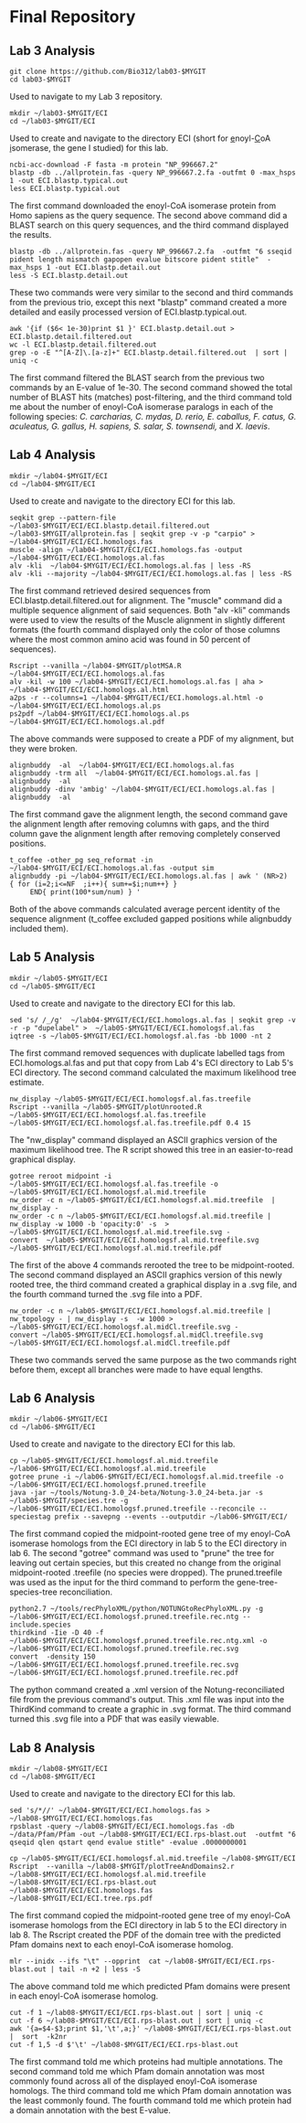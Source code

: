 # Final Repository
## Lab 3 Analysis
```
git clone https://github.com/Bio312/lab03-$MYGIT
cd lab03-$MYGIT
```
Used to navigate to my Lab 3 repository.
```
mkdir ~/lab03-$MYGIT/ECI
cd ~/lab03-$MYGIT/ECI
```
Used to create and navigate to the directory ECI (short for <ins>e</ins>noyl-<ins>C</ins>oA <ins>i</ins>somerase, the gene I studied) for this lab.
```
ncbi-acc-download -F fasta -m protein "NP_996667.2"
blastp -db ../allprotein.fas -query NP_996667.2.fa -outfmt 0 -max_hsps 1 -out ECI.blastp.typical.out
less ECI.blastp.typical.out
```
The first command downloaded the enoyl-CoA isomerase protein from Homo sapiens as the query sequence. The second above command did a BLAST search on this query sequences, and the third command displayed the results.
```
blastp -db ../allprotein.fas -query NP_996667.2.fa  -outfmt "6 sseqid pident length mismatch gapopen evalue bitscore pident stitle"  -max_hsps 1 -out ECI.blastp.detail.out
less -S ECI.blastp.detail.out
```
These two commands were very similar to the second and third commands from the previous trio, except this next "blastp" command created a more detailed and easily processed version of ECI.blastp.typical.out.
```
awk '{if ($6< 1e-30)print $1 }' ECI.blastp.detail.out > ECI.blastp.detail.filtered.out
wc -l ECI.blastp.detail.filtered.out
grep -o -E "^[A-Z]\.[a-z]+" ECI.blastp.detail.filtered.out  | sort | uniq -c
```
The first command filtered the BLAST search from the previous two commands by an E-value of 1e-30. The second command showed the total number of BLAST hits (matches) post-filtering, and the third command told me about the number of enoyl-CoA isomerase paralogs in each of the following species: _C. carcharias, C. mydas, D. rerio, E. caballus, F. catus, G. aculeatus, G. gallus, H. sapiens, S. salar, S. townsendi,_ and _X. laevis_.
## Lab 4 Analysis
```
mkdir ~/lab04-$MYGIT/ECI
cd ~/lab04-$MYGIT/ECI
```
Used to create and navigate to the directory ECI for this lab.
```
seqkit grep --pattern-file ~/lab03-$MYGIT/ECI/ECI.blastp.detail.filtered.out ~/lab03-$MYGIT/allprotein.fas | seqkit grep -v -p "carpio" > ~/lab04-$MYGIT/ECI/ECI.homologs.fas
muscle -align ~/lab04-$MYGIT/ECI/ECI.homologs.fas -output ~/lab04-$MYGIT/ECI/ECI.homologs.al.fas
alv -kli  ~/lab04-$MYGIT/ECI/ECI.homologs.al.fas | less -RS
alv -kli --majority ~/lab04-$MYGIT/ECI/ECI.homologs.al.fas | less -RS
```
The first command retrieved desired sequences from ECI.blastp.detail.filtered.out for alignment. The "muscle" command did a multiple sequence alignment of said sequences. Both "alv -kli" commands were used to view the results of the Muscle alignment in slightly different formats (the fourth command displayed only the color of those columns where the most common amino acid was found in 50 percent of sequences).
```
Rscript --vanilla ~/lab04-$MYGIT/plotMSA.R  ~/lab04-$MYGIT/ECI/ECI.homologs.al.fas
alv -kil -w 100 ~/lab04-$MYGIT/ECI/ECI.homologs.al.fas | aha > ~/lab04-$MYGIT/ECI/ECI.homologs.al.html
a2ps -r --columns=1 ~/lab04-$MYGIT/ECI/ECI.homologs.al.html -o ~/lab04-$MYGIT/ECI/ECI.homologs.al.ps
ps2pdf ~/lab04-$MYGIT/ECI/ECI.homologs.al.ps ~/lab04-$MYGIT/ECI/ECI.homologs.al.pdf
```
The above commands were supposed to create a PDF of my alignment, but they were broken.
```
alignbuddy  -al  ~/lab04-$MYGIT/ECI/ECI.homologs.al.fas
alignbuddy -trm all  ~/lab04-$MYGIT/ECI/ECI.homologs.al.fas | alignbuddy  -al
alignbuddy -dinv 'ambig' ~/lab04-$MYGIT/ECI/ECI.homologs.al.fas | alignbuddy  -al
```
The first command gave the alignment length, the second command gave the alignment length after removing columns with gaps, and the third column gave the alignment length after removing completely conserved positions.
```
t_coffee -other_pg seq_reformat -in ~/lab04-$MYGIT/ECI/ECI.homologs.al.fas -output sim
alignbuddy -pi ~/lab04-$MYGIT/ECI/ECI.homologs.al.fas | awk ' (NR>2)  { for (i=2;i<=NF  ;i++){ sum+=$i;num++} }
     END{ print(100*sum/num) } '
```
Both of the above commands calculated average percent identity of the sequence alignment (t_coffee excluded gapped positions while alignbuddy included them).
## Lab 5 Analysis
```
mkdir ~/lab05-$MYGIT/ECI
cd ~/lab05-$MYGIT/ECI
```
Used to create and navigate to the directory ECI for this lab.
```
sed 's/ /_/g'  ~/lab04-$MYGIT/ECI/ECI.homologs.al.fas | seqkit grep -v -r -p "dupelabel" >  ~/lab05-$MYGIT/ECI/ECI.homologsf.al.fas
iqtree -s ~/lab05-$MYGIT/ECI/ECI.homologsf.al.fas -bb 1000 -nt 2
```
The first command removed sequences with duplicate labelled tags from ECI.homologs.al.fas and put that copy from Lab 4's ECI directory to Lab 5's ECI directory. The second command calculated the maximum likelihood tree estimate.
```
nw_display ~/lab05-$MYGIT/ECI/ECI.homologsf.al.fas.treefile
Rscript --vanilla ~/lab05-$MYGIT/plotUnrooted.R  ~/lab05-$MYGIT/ECI/ECI.homologsf.al.fas.treefile ~/lab05-$MYGIT/ECI/ECI.homologsf.al.fas.treefile.pdf 0.4 15
```
The "nw_display" command displayed an ASCII graphics version of the maximum likelihood tree. The R script showed this tree in an easier-to-read graphical display.
```
gotree reroot midpoint -i ~/lab05-$MYGIT/ECI/ECI.homologsf.al.fas.treefile -o ~/lab05-$MYGIT/ECI/ECI.homologsf.al.mid.treefile
nw_order -c n ~/lab05-$MYGIT/ECI/ECI.homologsf.al.mid.treefile  | nw_display -
nw_order -c n ~/lab05-$MYGIT/ECI/ECI.homologsf.al.mid.treefile | nw_display -w 1000 -b 'opacity:0' -s  >  ~/lab05-$MYGIT/ECI/ECI.homologsf.al.mid.treefile.svg -
convert  ~/lab05-$MYGIT/ECI/ECI.homologsf.al.mid.treefile.svg  ~/lab05-$MYGIT/ECI/ECI.homologsf.al.mid.treefile.pdf
```
The first of the above 4 commands rerooted the tree to be midpoint-rooted. The second command displayed an ASCII graphics version of this newly rooted tree, the third command created a graphical display in a .svg file, and the fourth command turned the .svg file into a PDF.
```
nw_order -c n ~/lab05-$MYGIT/ECI/ECI.homologsf.al.mid.treefile | nw_topology - | nw_display -s  -w 1000 > ~/lab05-$MYGIT/ECI/ECI.homologsf.al.midCl.treefile.svg -
convert ~/lab05-$MYGIT/ECI/ECI.homologsf.al.midCl.treefile.svg ~/lab05-$MYGIT/ECI/ECI.homologsf.al.midCl.treefile.pdf
```
These two commands served the same purpose as the two commands right before them, except all branches were made to have equal lengths.
## Lab 6 Analysis
```
mkdir ~/lab06-$MYGIT/ECI
cd ~/lab06-$MYGIT/ECI
```
Used to create and navigate to the directory ECI for this lab.
```
cp ~/lab05-$MYGIT/ECI/ECI.homologsf.al.mid.treefile ~/lab06-$MYGIT/ECI/ECI.homologsf.al.mid.treefile
gotree prune -i ~/lab06-$MYGIT/ECI/ECI.homologsf.al.mid.treefile -o ~/lab06-$MYGIT/ECI/ECI.homologsf.pruned.treefile
java -jar ~/tools/Notung-3.0_24-beta/Notung-3.0_24-beta.jar -s ~/lab05-$MYGIT/species.tre -g ~/lab06-$MYGIT/ECI/ECI.homologsf.pruned.treefile --reconcile --speciestag prefix --savepng --events --outputdir ~/lab06-$MYGIT/ECI/
```
The first command copied the midpoint-rooted gene tree of my enoyl-CoA isomerase homologs from the ECI directory in lab 5 to the ECI directory in lab 6. The second "gotree" command was used to "prune" the tree for leaving out certain species, but this created no change from the original midpoint-rooted .treefile (no species were dropped). The pruned.treefile was used as the input for the third command to perform the gene-tree-species-tree reconciliation.
```
python2.7 ~/tools/recPhyloXML/python/NOTUNGtoRecPhyloXML.py -g ~/lab06-$MYGIT/ECI/ECI.homologsf.pruned.treefile.rec.ntg --include.species
thirdkind -Iie -D 40 -f ~/lab06-$MYGIT/ECI/ECI.homologsf.pruned.treefile.rec.ntg.xml -o  ~/lab06-$MYGIT/ECI/ECI.homologsf.pruned.treefile.rec.svg
convert  -density 150 ~/lab06-$MYGIT/ECI/ECI.homologsf.pruned.treefile.rec.svg ~/lab06-$MYGIT/ECI/ECI.homologsf.pruned.treefile.rec.pdf
```
The python command created a .xml version of the Notung-reconciliated file from the previous command's output. This .xml file was input into the ThirdKind command to create a graphic in .svg format. The third command turned this .svg file into a PDF that was easily viewable.
## Lab 8 Analysis
```
mkdir ~/lab08-$MYGIT/ECI
cd ~/lab08-$MYGIT/ECI
```
Used to create and navigate to the directory ECI for this lab.
```
sed 's/*//' ~/lab04-$MYGIT/ECI/ECI.homologs.fas > ~/lab08-$MYGIT/ECI/ECI.homologs.fas
rpsblast -query ~/lab08-$MYGIT/ECI/ECI.homologs.fas -db ~/data/Pfam/Pfam -out ~/lab08-$MYGIT/ECI/ECI.rps-blast.out  -outfmt "6 qseqid qlen qstart qend evalue stitle" -evalue .0000000001
```
```
cp ~/lab05-$MYGIT/ECI/ECI.homologsf.al.mid.treefile ~/lab08-$MYGIT/ECI
Rscript  --vanilla ~/lab08-$MYGIT/plotTreeAndDomains2.r ~/lab08-$MYGIT/ECI/ECI.homologsf.al.mid.treefile ~/lab08-$MYGIT/ECI/ECI.rps-blast.out ~/lab08-$MYGIT/ECI/ECI.homologs.fas ~/lab08-$MYGIT/ECI/ECI.tree.rps.pdf
```
The first command copied the midpoint-rooted gene tree of my enoyl-CoA isomerase homologs from the ECI directory in lab 5 to the ECI directory in lab 8. The Rscript created the PDF of the domain tree with the predicted Pfam domains next to each enoyl-CoA isomerase homolog.
```
mlr --inidx --ifs "\t" --opprint  cat ~/lab08-$MYGIT/ECI/ECI.rps-blast.out | tail -n +2 | less -S
```
The above command told me which predicted Pfam domains were present in each enoyl-CoA isomerase homolog.
```
cut -f 1 ~/lab08-$MYGIT/ECI/ECI.rps-blast.out | sort | uniq -c
cut -f 6 ~/lab08-$MYGIT/ECI/ECI.rps-blast.out | sort | uniq -c
awk '{a=$4-$3;print $1,'\t',a;}' ~/lab08-$MYGIT/ECI/ECI.rps-blast.out |  sort  -k2nr
cut -f 1,5 -d $'\t' ~/lab08-$MYGIT/ECI/ECI.rps-blast.out
```
The first command told me which proteins had multiple annotations. The second command told me which Pfam domain annotation was most commonly found across all of the displayed enoyl-CoA isomerase homologs. The third command told me which Pfam domain annotation was the least commonly found. The fourth command told me which protein had a domain annotation with the best E-value.
